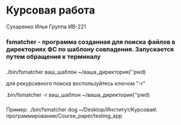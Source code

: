 # Курсовая работа 

Сухаренко Илья 
Группа ИВ-221

### fsmatcher - программа созданная для поиска файлов в директориях ФС по шаблону совпадения. Запускается путем обращения к терминалу

### 
./bin/fsmatcher ваш_шаблон ~/ваша_директория(''pwd)

для рекурсивного поиска воспользуйтесь ключом "-r"

.bin/fsmatcher -r ваш_шаблон ~/ваша_директория(''pwd)

###
Пример:
./bin/fsmatcher dog ~/Desktop/Институт/Курсовая\ программирование/Course_paper/testing_app
